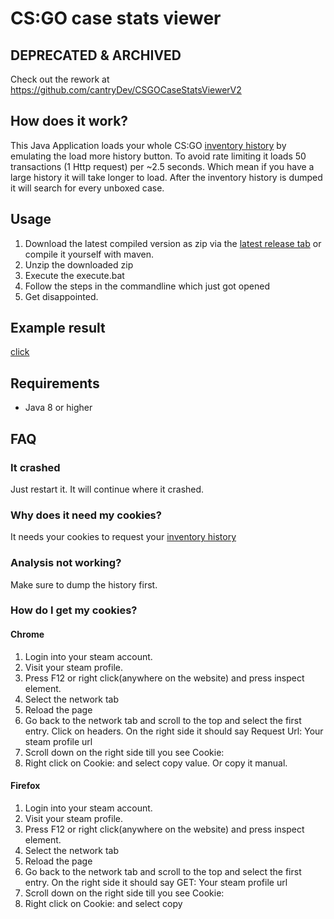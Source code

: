 # CS:GO case stats viewer

## DEPRECATED & ARCHIVED
Check out the rework at https://github.com/cantryDev/CSGOCaseStatsViewerV2

## How does it work?

This Java Application loads your whole CS:GO <a href=https://steamcommunity.com/my/inventoryhistory>inventory history</a> by emulating the load more history button.
To avoid rate limiting it loads 50 transactions (1 Http request) per ~2.5 seconds. Which mean if you have a large history it will take longer to load.
After the inventory history is dumped it will search for every unboxed case.

## Usage

1. Download the latest compiled version as zip via the <a href=https://github.com/cantryDev/CSGOCaseStatsViewer/releases/latest>latest release tab</a> or compile it yourself with maven.
2. Unzip the downloaded zip
3. Execute the execute.bat 
4. Follow the steps in the commandline which just got opened
5. Get disappointed.

## Example result

<a href=https://github.com/cantryDev/CSGOCaseStatsViewer/blob/master/result_07_02_2021_14_54.txt>click</a>

## Requirements
- Java 8 or higher

## FAQ

### It crashed
Just restart it. It will continue where it crashed.

### Why does it need my cookies?
It needs your cookies to request your <a href=https://steamcommunity.com/my/inventoryhistory>inventory history</a>

### Analysis not working?
Make sure to dump the history first.

### How do I get my cookies?

#### Chrome
1. Login into your steam account.
2. Visit your steam profile.
3. Press F12 or right click(anywhere on the website) and press inspect element. 
4. Select the network tab
5. Reload the page
6. Go back to the network tab and scroll to the top and select the first entry. Click on headers. On the right side it should say Request Url: Your steam profile url
7. Scroll down on the right side till you see Cookie:
8. Right click on Cookie: and select copy value. Or copy it manual.

#### Firefox
1. Login into your steam account.
2. Visit your steam profile.
3. Press F12 or right click(anywhere on the website) and press inspect element.
4. Select the network tab
5. Reload the page
6. Go back to the network tab and scroll to the top and select the first entry. On the right side it should say GET: Your steam profile url
7. Scroll down on the right side till you see Cookie:
8. Right click on Cookie: and select copy

